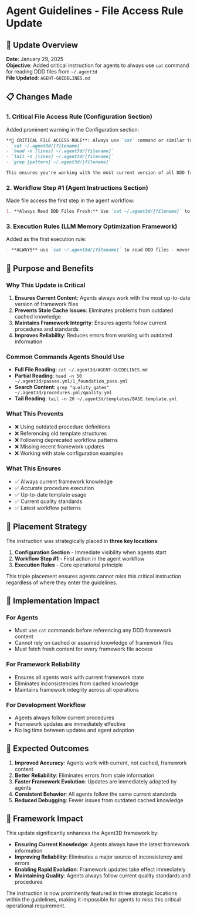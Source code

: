 # Agent Guidelines - File Access Rule Update

## 🎯 **Update Overview**

**Date**: January 29, 2025  
**Objective**: Added critical instruction for agents to always use `cat` command for reading DDD files from `~/.agent3d`  
**File Updated**: `AGENT-GUIDELINES.md`

## 📋 **Changes Made**

### **1. Critical File Access Rule (Configuration Section)**
Added prominent warning in the Configuration section:

```markdown
**🚨 CRITICAL FILE ACCESS RULE**: Always use `cat` command or similar tools to read DDD files from `~/.agent3d` directory. Do not rely on cached or assumed content - always fetch the current state of files directly from the filesystem using commands like:
- `cat ~/.agent3d/[filename]`
- `head -n [lines] ~/.agent3d/[filename]` 
- `tail -n [lines] ~/.agent3d/[filename]`
- `grep [pattern] ~/.agent3d/[filename]`

This ensures you're working with the most current version of all DDD framework files.
```

### **2. Workflow Step #1 (Agent Instructions Section)**
Made file access the first step in the agent workflow:

```markdown
1. **Always Read DDD Files Fresh:** Use `cat ~/.agent3d/[filename]` to read current content - never rely on cached knowledge
```

### **3. Execution Rules (LLM Memory Optimization Framework)**
Added as the first execution rule:

```markdown
- **ALWAYS** use `cat ~/.agent3d/[filename]` to read DDD files - never rely on cached content
```

## 🎯 **Purpose and Benefits**

### **Why This Update is Critical**

1. **Ensures Current Content**: Agents always work with the most up-to-date version of framework files
2. **Prevents Stale Cache Issues**: Eliminates problems from outdated cached knowledge
3. **Maintains Framework Integrity**: Ensures agents follow current procedures and standards
4. **Improves Reliability**: Reduces errors from working with outdated information

### **Common Commands Agents Should Use**

- **Full File Reading**: `cat ~/.agent3d/AGENT-GUIDELINES.md`
- **Partial Reading**: `head -n 50 ~/.agent3d/passes.yml/1_foundation_pass.yml`
- **Search Content**: `grep "quality_gates" ~/.agent3d/procedures.yml/quality.yml`
- **Tail Reading**: `tail -n 20 ~/.agent3d/templates/BASE.template.yml`

### **What This Prevents**

- ❌ Using outdated procedure definitions
- ❌ Referencing old template structures
- ❌ Following deprecated workflow patterns
- ❌ Missing recent framework updates
- ❌ Working with stale configuration examples

### **What This Ensures**

- ✅ Always current framework knowledge
- ✅ Accurate procedure execution
- ✅ Up-to-date template usage
- ✅ Current quality standards
- ✅ Latest workflow patterns

## 📍 **Placement Strategy**

The instruction was strategically placed in **three key locations**:

1. **Configuration Section** - Immediate visibility when agents start
2. **Workflow Step #1** - First action in the agent workflow
3. **Execution Rules** - Core operational principle

This triple placement ensures agents cannot miss this critical instruction regardless of where they enter the guidelines.

## 🔧 **Implementation Impact**

### **For Agents**
- Must use `cat` commands before referencing any DDD framework content
- Cannot rely on cached or assumed knowledge of framework files
- Must fetch fresh content for every framework file access

### **For Framework Reliability**
- Ensures all agents work with current framework state
- Eliminates inconsistencies from cached knowledge
- Maintains framework integrity across all operations

### **For Development Workflow**
- Agents always follow current procedures
- Framework updates are immediately effective
- No lag time between updates and agent adoption

## 🎉 **Expected Outcomes**

1. **Improved Accuracy**: Agents work with current, not cached, framework content
2. **Better Reliability**: Eliminates errors from stale information
3. **Faster Framework Evolution**: Updates are immediately adopted by agents
4. **Consistent Behavior**: All agents follow the same current standards
5. **Reduced Debugging**: Fewer issues from outdated cached knowledge

## 🚀 **Framework Impact**

This update significantly enhances the Agent3D framework by:

- **Ensuring Current Knowledge**: Agents always have the latest framework information
- **Improving Reliability**: Eliminates a major source of inconsistency and errors
- **Enabling Rapid Evolution**: Framework updates take effect immediately
- **Maintaining Quality**: Agents always follow current quality standards and procedures

The instruction is now prominently featured in three strategic locations within the guidelines, making it impossible for agents to miss this critical operational requirement.
